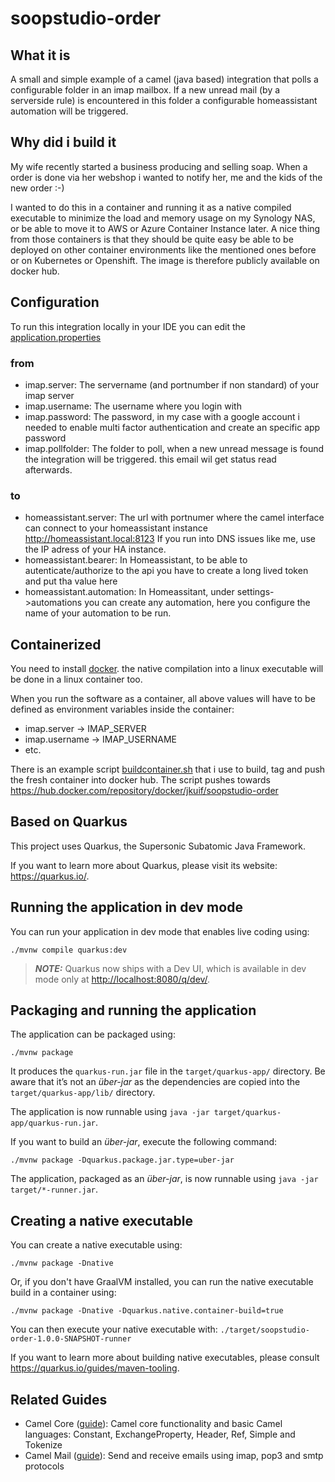 # soopstudio-order

## What it is
A small and simple example of a camel (java based) integration that polls a configurable folder in an imap mailbox. If a new unread mail (by a serverside rule) is encountered in this folder a configurable homeassistant automation will be triggered.

## Why did i build it
My wife recently started a business producing and selling soap. When a order is done via her webshop i wanted to notify her, me and the kids of the new order :-)

I wanted to do this in a container and running it as a native compiled executable to minimize the load and memory usage on my Synology NAS, or be able to move it to AWS or Azure Container Instance later. A nice thing from those containers is that they should be quite easy be able to be deployed on other container environments like the mentioned ones before or on Kubernetes or Openshift. The image is therefore publicly available on docker hub.

## Configuration
To run this integration locally in your IDE you can edit the [application.properties](src/main/resources/application.properties)

### from
- imap.server: The servername (and portnumber if non standard) of your imap server
- imap.username: The username where you login with
- imap.password: The password, in my case with a google account i needed to enable multi factor authentication and create an specific app password
- imap.pollfolder: The folder to poll, when a new unread message is found the integration will be triggered. this email wil get status read afterwards.

### to
- homeassistant.server: The url with portnumer where the camel interface can connect to your homeassistant instance http://homeassistant.local:8123 If you run into DNS issues like me, use the IP adress of your HA instance.
- homeassistant.bearer: In Homeassistant, to be able to autenticate/authorize to the api you have to create a long lived token and put tha value here
- homeassistant.automation: In Homeassitant, under settings->automations you can create any automation, here you configure the name of your automation to be run.

## Containerized
You need to install [docker](https://docker.io). the native compilation into a linux executable will be done in a linux container too.

When you run the software as a container, all above values will have to be defined as environment variables inside the container:
- imap.server -> IMAP_SERVER
- imap.username -> IMAP_USERNAME
- etc.

There is an example script [buildcontainer.sh](buildcontainer.sh) that i use to build, tag and push the fresh container into docker hub.
The script pushes towards https://hub.docker.com/repository/docker/jkuif/soopstudio-order


## Based on Quarkus
This project uses Quarkus, the Supersonic Subatomic Java Framework.

If you want to learn more about Quarkus, please visit its website: <https://quarkus.io/>.

## Running the application in dev mode

You can run your application in dev mode that enables live coding using:

```shell script
./mvnw compile quarkus:dev
```

> **_NOTE:_**  Quarkus now ships with a Dev UI, which is available in dev mode only at <http://localhost:8080/q/dev/>.

## Packaging and running the application

The application can be packaged using:

```shell script
./mvnw package
```

It produces the `quarkus-run.jar` file in the `target/quarkus-app/` directory.
Be aware that it’s not an _über-jar_ as the dependencies are copied into the `target/quarkus-app/lib/` directory.

The application is now runnable using `java -jar target/quarkus-app/quarkus-run.jar`.

If you want to build an _über-jar_, execute the following command:

```shell script
./mvnw package -Dquarkus.package.jar.type=uber-jar
```

The application, packaged as an _über-jar_, is now runnable using `java -jar target/*-runner.jar`.

## Creating a native executable

You can create a native executable using:

```shell script
./mvnw package -Dnative
```

Or, if you don't have GraalVM installed, you can run the native executable build in a container using:

```shell script
./mvnw package -Dnative -Dquarkus.native.container-build=true
```

You can then execute your native executable with: `./target/soopstudio-order-1.0.0-SNAPSHOT-runner`

If you want to learn more about building native executables, please consult <https://quarkus.io/guides/maven-tooling>.

## Related Guides

- Camel Core ([guide](https://camel.apache.org/camel-quarkus/latest/reference/extensions/core.html)): Camel core functionality and basic Camel languages: Constant, ExchangeProperty, Header, Ref, Simple and Tokenize
- Camel Mail ([guide](https://camel.apache.org/camel-quarkus/latest/reference/extensions/mail.html)): Send and receive emails using imap, pop3 and smtp protocols
